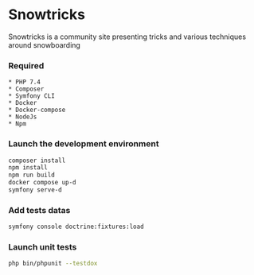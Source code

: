 # Snowtricks

Snowtricks is a community site presenting tricks and various techniques around snowboarding 

### Required

    * PHP 7.4
    * Composer   
    * Symfony CLI
    * Docker
    * Docker-compose
    * NodeJs
    * Npm

### Launch the development environment

```bash
composer install
npm install
npm run build
docker compose up-d
symfony serve-d
```

### Add tests datas

```bash
symfony console doctrine:fixtures:load
```

### Launch unit tests

```bash
php bin/phpunit --testdox
```
